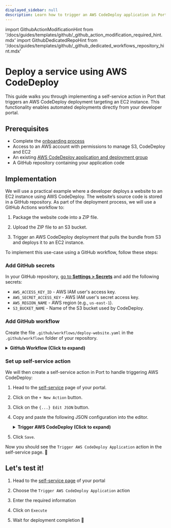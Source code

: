 ```yaml
---
displayed_sidebar: null
description: Learn how to trigger an AWS CodeDeploy application in Port.
---
```


import GithubActionModificationHint from '/docs/guides/templates/github/_github_action_modification_required_hint.mdx'
import GithubDedicatedRepoHint from '/docs/guides/templates/github/_github_dedicated_workflows_repository_hint.mdx'

# Deploy a service using AWS CodeDeploy
This guide walks you through implementing a self-service action in Port that triggers an AWS CodeDeploy deployment targeting an EC2 instance. This functionality enables automated deployments directly from your developer portal.


## Prerequisites

- Complete the [onboarding process](/getting-started/overview)
- Access to an AWS account with permissions to manage S3, CodeDeploy and EC2
- An existing [AWS CodeDeploy application and deployment group](https://docs.aws.amazon.com/codedeploy/latest/userguide/getting-started-codedeploy.html)
- A GitHub repository containing your application code

## Implementation

We will use a practical example where a developer deploys a website to an EC2 instance using AWS CodeDeploy. The website’s source code is stored in a GitHub repository. As part of the deployment process, we will use a GitHub Actions workflow to:

1. Package the website code into a ZIP file.

2. Upload the ZIP file to an S3 bucket.

3. Trigger an AWS CodeDeploy deployment that pulls the bundle from S3 and deploys it to an EC2 instance.

To implement this use-case using a GitHub workflow, follow these steps:

<h3>Add GitHub secrets</h3>

In your GitHub repository, [go to **Settings > Secrets**](https://docs.github.com/en/actions/security-guides/using-secrets-in-github-actions#creating-secrets-for-a-repository) and add the following secrets:
- `AWS_ACCESS_KEY_ID` - AWS IAM user's access key.
- `AWS_SECRET_ACCESS_KEY` - AWS IAM user's secret access key.
- `AWS_REGION_NAME` - AWS region (e.g., `us-east-1`).
- `S3_BUCKET_NAME` - Name of the S3 bucket used by CodeDeploy.


### Add GitHub workflow

Create the file `.github/workflows/deploy-website.yaml` in the `.github/workflows` folder of your repository.

<GithubDedicatedRepoHint/>

<details>
<summary><b>GitHub Workflow (Click to expand)</b></summary>

```yaml showLineNumbers
name: Deploy Website with CodeDeploy

on:
  workflow_dispatch:
    inputs:
      applicationName:
        description: 'AWS CodeDeploy application name'
        required: true
        type: string
      deploymentGroup:
        description: 'AWS CodeDeploy deployment group name'
        required: true
        type: string
jobs:
  deploy:
    runs-on: ubuntu-latest
    env:
      AWS_REGION: ${{ secrets.AWS_REGION_NAME }}
      S3_BUCKET: ${{ secrets.S3_BUCKET_NAME }}
    steps:
      - name: Checkout source
        uses: actions/checkout@v4

      - name: Configure AWS credentials
        uses: aws-actions/configure-aws-credentials@v4
        with:
          aws-access-key-id: ${{ secrets.AWS_ACCESS_KEY_ID }}
          aws-secret-access-key: ${{ secrets.AWS_SECRET_ACCESS_KEY }}
          aws-region: ${{ env.AWS_REGION }}

      - name: Zip source code
        run: |
          zip -r website.zip index.html scripts appspec.yml

      - name: Upload to S3
        run: |
          TIMESTAMP=$(date +%s)
          S3_KEY=website-$TIMESTAMP.zip
          aws s3 cp website.zip s3://$S3_BUCKET/$S3_KEY
          echo "S3_KEY=$S3_KEY" >> $GITHUB_ENV

      - name: Deploy via CodeDeploy
        run: |
          aws deploy create-deployment \
            --application-name "${{ github.event.inputs.applicationName }}" \
            --deployment-group-name "${{ github.event.inputs.deploymentGroup }}" \
            --s3-location bucket=$S3_BUCKET,key=$S3_KEY,bundleType=zip \
            --file-exists-behavior OVERWRITE \
            --region $AWS_REGION
```
</details>

### Set up self-service action

We will then create a self-service action in Port to handle triggering AWS CodeDeploy:

1. Head to the [self-service](https://app.getport.io/self-serve) page of your portal.
2. Click on the `+ New Action` button.
3. Click on the `{...} Edit JSON` button.
4. Copy and paste the following JSON configuration into the editor.

    <details>
    <summary><b>Trigger AWS CodeDeploy (Click to expand)</b></summary>

    <GithubActionModificationHint/>

    ```json showLineNumbers
    {
      "identifier": "trigger_aws_code_deploy_app",
      "title": "Trigger AWS CodeDeploy Application",
      "icon": "AWS",
      "description": "A self service action to deploy a website to EC2 via AWS CodeDeploy",
      "trigger": {
        "type": "self-service",
        "operation": "CREATE",
        "userInputs": {
          "properties": {
            "applicationName": {
              "type": "string",
              "title": "Application Name",
              "description": "CodeDeploy application name"
            },
            "deploymentGroup": {
              "type": "string",
              "title": "CodeDeploy deployment group name"
            }
          },
          "required": [
            "applicationName",
            "deploymentGroup"
          ],
          "order": [
            "applicationName",
            "deploymentGroup"
          ]
        }
      },
      "invocationMethod": {
        "type": "GITHUB",
        "org": "<YOUR_GITHUB_ORG>",
        "repo": "<YOUR_GITHUB_REPO>",
        "workflow": "deploy-website.yaml",
        "workflowInputs": {
          "{{ spreadValue() }}": "{{ .inputs }}"
        },
        "reportWorkflowStatus": true
      },
      "requiredApproval": false
    }
    ```
    </details>

5. Click `Save`.

Now you should see the `Trigger AWS CodeDeploy Application` action in the self-service page. 🎉


## Let's test it!

1. Head to the [self-service page](https://app.getport.io/self-serve) of your portal

2. Choose the `Trigger AWS CodeDeploy Application` action

3. Enter the required information

4. Click on `Execute`

5. Wait for deployment completion 🎉


